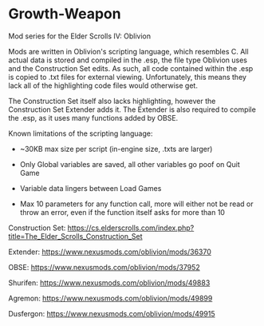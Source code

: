 # Growth-Weapon
Mod series for the Elder Scrolls IV: Oblivion

Mods are written in Oblivion's scripting language, which resembles C.
All actual data is stored and compiled in the .esp, the file type Oblivion uses and the Construction Set edits.
As such, all code contained within the .esp is copied to .txt files for external viewing.
Unfortunately, this means they lack all of the highlighting code files would otherwise get.

The Construction Set itself also lacks highlighting, however the Construction Set Extender adds it.
The Extender is also required to compile the .esp, as it uses many functions added by OBSE.

Known limitations of the scripting language:

- ~30KB max size per script (in-engine size, .txts are larger)

- Only Global variables are saved, all other variables go poof on Quit Game

- Variable data lingers between Load Games

- Max 10 parameters for any function call, more will either not be read or throw an error, even if the function itself asks for more than 10



Construction Set: https://cs.elderscrolls.com/index.php?title=The_Elder_Scrolls_Construction_Set

Extender: https://www.nexusmods.com/oblivion/mods/36370

OBSE: https://www.nexusmods.com/oblivion/mods/37952

Shurifen: https://www.nexusmods.com/oblivion/mods/49883

Agremon: https://www.nexusmods.com/oblivion/mods/49899

Dusfergon: https://www.nexusmods.com/oblivion/mods/49915
